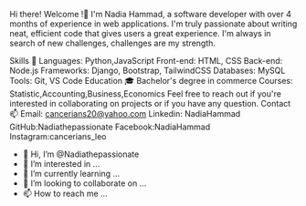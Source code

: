 
Hi there! Welcome !👋
I'm Nadia Hammad, a software developer with over 4 months of experience in web applications. I'm truly passionate about writing neat, efficient code that gives users a great experience. I'm always in search of new challenges, challenges are my strength.

Skills 🚀
Languages: Python,JavaScript
Front-end: HTML, CSS
Back-end: Node.js
Frameworks: Django, Bootstrap, TailwindCSS
Databases: MySQL 
Tools: Git, VS Code 
Education 🎓
Bachelor's degree in commerce
Courses: Statistic,Accounting,Business,Economics
Feel free to reach out if you're interested in collaborating on projects or if you have any question.
Contact 📫
Email: cancerians20@yahoo.com
Linkedin: NadiaHammad
GitHub:Nadiathepassionate
Facebook:NadiaHammad
Instagram:cancerians_leo
































- 👋 Hi, I’m @Nadiathepassionate
- 👀 I’m interested in ...
- 🌱 I’m currently learning ...
- 💞️ I’m looking to collaborate on ...
- 📫 How to reach me ...

<!---
Nadiathepassionate/Nadiathepassionate is a ✨ special ✨ repository because its `README.md` (this file) appears on your GitHub profile.
You can click the Preview link to take a look at your changes.
--->
